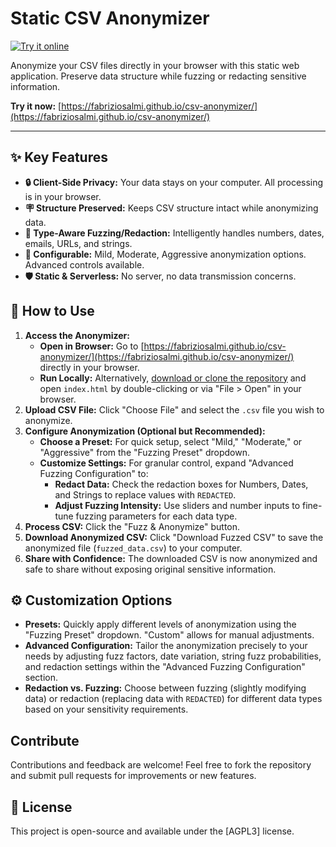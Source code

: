 # Static CSV Anonymizer

[![Try it online](https://img.shields.io/badge/Try%20it%20online-here-brightgreen)](https://fabriziosalmi.github.io/csv-anonymizer/)

Anonymize your CSV files directly in your browser with this static web application. Preserve data structure while fuzzing or redacting sensitive information.

**Try it now:** [https://fabriziosalmi.github.io/csv-anonymizer/](https://fabriziosalmi.github.io/csv-anonymizer/)

---

## ✨ Key Features

*   **🔒 Client-Side Privacy:** Your data stays on your computer. All processing is in your browser.
*   **🪧 Structure Preserved:** Keeps CSV structure intact while anonymizing data.
*   **🤩 Type-Aware Fuzzing/Redaction:**  Intelligently handles numbers, dates, emails, URLs, and strings.
*   **🎿 Configurable:** Mild, Moderate, Aggressive anonymization options. Advanced controls available.
*   **🛡️ Static & Serverless:** No server, no data transmission concerns.

## 🚀 How to Use

1.  **Access the Anonymizer:**
    *   **Open in Browser:**  Go to [https://fabriziosalmi.github.io/csv-anonymizer/](https://fabriziosalmi.github.io/csv-anonymizer/) directly in your browser.
    *   **Run Locally:** Alternatively, [download or clone the repository](<link to your repo if public>) and open `index.html` by double-clicking or via "File > Open" in your browser.
2.  **Upload CSV File:** Click "Choose File" and select the `.csv` file you wish to anonymize.
3.  **Configure Anonymization (Optional but Recommended):**
    *   **Choose a Preset:**  For quick setup, select "Mild," "Moderate," or "Aggressive" from the "Fuzzing Preset" dropdown.
    *   **Customize Settings:** For granular control, expand "Advanced Fuzzing Configuration" to:
        *   **Redact Data:** Check the redaction boxes for Numbers, Dates, and Strings to replace values with `REDACTED`.
        *   **Adjust Fuzzing Intensity:** Use sliders and number inputs to fine-tune fuzzing parameters for each data type.
4.  **Process CSV:** Click the "Fuzz & Anonymize" button.
5.  **Download Anonymized CSV:** Click "Download Fuzzed CSV" to save the anonymized file (`fuzzed_data.csv`) to your computer.
6.  **Share with Confidence:**  The downloaded CSV is now anonymized and safe to share without exposing original sensitive information.

## ⚙️ Customization Options

*   **Presets:**  Quickly apply different levels of anonymization using the "Fuzzing Preset" dropdown. "Custom" allows for manual adjustments.
*   **Advanced Configuration:** Tailor the anonymization precisely to your needs by adjusting fuzz factors, date variation, string fuzz probabilities, and redaction settings within the "Advanced Fuzzing Configuration" section.
*   **Redaction vs. Fuzzing:** Choose between fuzzing (slightly modifying data) or redaction (replacing data with `REDACTED`) for different data types based on your sensitivity requirements.

## Contribute

Contributions and feedback are welcome! Feel free to fork the repository and submit pull requests for improvements or new features.


## 📜 License

This project is open-source and available under the [AGPL3] license.
